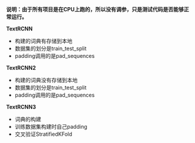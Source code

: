 **说明：由于所有项目是在CPU上跑的，所以没有调参，只是测试代码是否能够正常运行。**

**TextRCNN**
- 构建的词典有存储到本地
- 数据集的划分是train_test_split
- padding调用的是pad_sequences

**TextRCNN2**
- 构建的词典没有存储到本地
- 数据集的划分是train_test_split
- padding调用的是pad_sequences

**TextRCNN3**
- 词典的构建
- 训练数据集构建时自己padding
- 交叉验证StratifiedKFold
